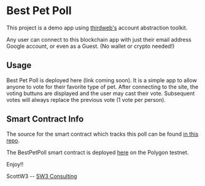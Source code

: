 # Best Pet Poll

This project is a demo app using [thirdweb's](https://thirdweb.com/) account abstraction toolkit.

Any user can connect to this blockchain app with just their email address Google account, or even as a Guest. (No wallet or crypto needed!)

## Usage
Best Pet Poll is deployed here (link coming soon). It is a simple app to allow anyone to vote for their favorite type of pet. After connecting to the site, the voting buttuns are displayed and the user may cast their vote. Subsequent votes will always replace the previous vote (1 vote per person).

## Smart Contract Info
The source for the smart contract which tracks this poll can be found [in this repo](https://github.com/sw-3/aa-test-contracts).

The BestPetPoll smart contract is deployed [here](https://mumbai.polygonscan.com/address/0xf6B35b22C9dB8caD52e537012AB569E71CB3e532) on the Polygon testnet.

Enjoy!!

ScottW3 -- [SW3 Consulting](https://sw3.tech)
